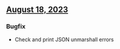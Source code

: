 ## [August 18, 2023]((https://github.com/rocktavious/autopilot/compare/v2022.11.9...v2023.8.18))
### Bugfix
* Check and print JSON unmarshall errors